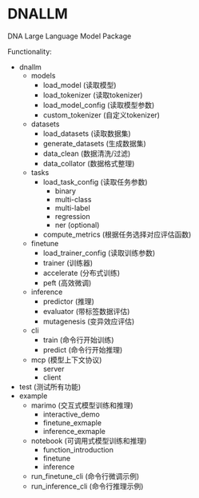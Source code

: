 # DNALLM
DNA Large Language Model Package

Functionality:
- dnallm
  - models
    * load_model (读取模型)
    * load_tokenizer (读取tokenizer)
    * load_model_config (读取模型参数)
    * custom_tokenizer (自定义tokenizer)
  - datasets
    * load_datasets (读取数据集)
    * generate_datasets (生成数据集)
    * data_clean (数据清洗/过滤)
    * data_collator (数据格式整理)
  - tasks
    * load_task_config (读取任务参数)
      * binary
      * multi-class
      * multi-label
      * regression
      * ner (optional)
    * compute_metrics (根据任务选择对应评估函数)
  - finetune
    * load_trainer_config (读取训练参数)
    * trainer (训练器)
    * accelerate (分布式训练)
    * peft (高效微调)
  - inference
    * predictor (推理)
    * evaluator (带标签数据评估)
    * mutagenesis (变异效应评估)
  - cli
    * train (命令行开始训练)
    * predict (命令行开始推理)
  - mcp (模型上下文协议)
    * server
    * client
- test (测试所有功能)
- example
  - marimo (交互式模型训练和推理)
    - interactive_demo
    - finetune_exmaple
    - inference_exmaple
  - notebook (可调用式模型训练和推理)
    - function_introduction
    - finetune
    - inference
  - run_finetune_cli (命令行微调示例)
  - run_inference_cli (命令行推理示例)